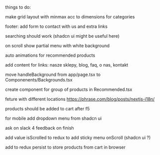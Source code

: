 things to do:

make grid layout with minmax acc to dimensions for categories

footer: add form to contact with us and extra links

searching should work (shadcn ui might be useful here)

on scroll show partial menu with white background

auto animations for recommended products

add content for links: nasze sklepy, blog, faq, o nas, kontakt

move handleBackground from app/page.tsx to Componenents/Backgrounds.tsx

create component for group of products in Recommended.tsx

feture with different locations https://phrase.com/blog/posts/nextjs-i18n/

products should be added to cart after f5

for mobile add dropdown menu from shadcn ui

ask on slack 4 feedback on finish

add value isScrolled to redux to add sticky menu onScroll (shadcn ui ?)

add to redux persist to store products from cart in browser
